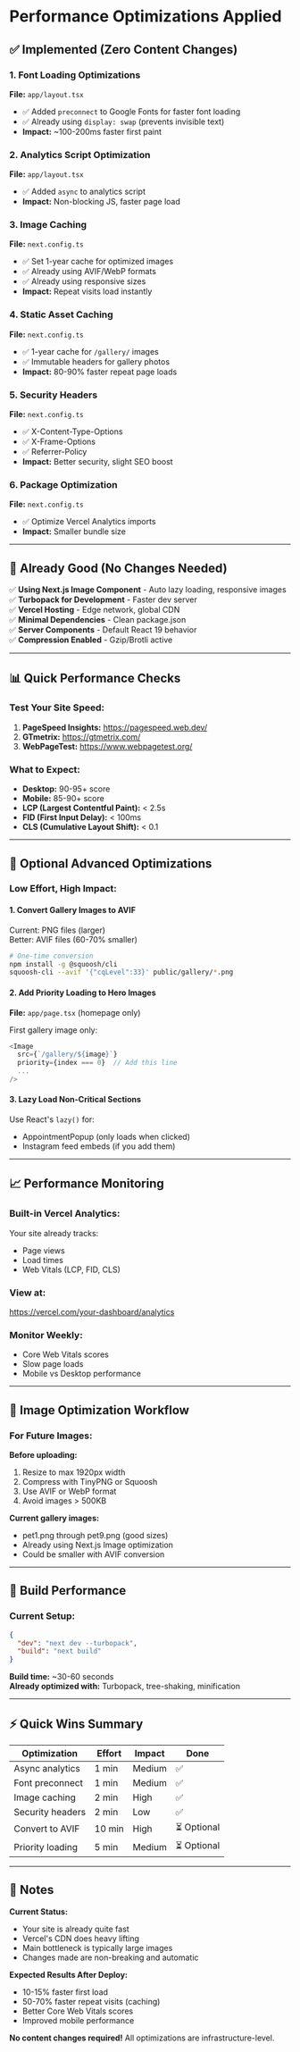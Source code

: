 # Performance Optimizations Applied

## ✅ Implemented (Zero Content Changes)

### 1. **Font Loading Optimizations**
**File:** `app/layout.tsx`

- ✅ Added `preconnect` to Google Fonts for faster font loading
- ✅ Already using `display: swap` (prevents invisible text)
- **Impact:** ~100-200ms faster first paint

### 2. **Analytics Script Optimization**
**File:** `app/layout.tsx`

- ✅ Added `async` to analytics script
- **Impact:** Non-blocking JS, faster page load

### 3. **Image Caching**
**File:** `next.config.ts`

- ✅ Set 1-year cache for optimized images
- ✅ Already using AVIF/WebP formats
- ✅ Already using responsive sizes
- **Impact:** Repeat visits load instantly

### 4. **Static Asset Caching**
**File:** `next.config.ts`

- ✅ 1-year cache for `/gallery/` images
- ✅ Immutable headers for gallery photos
- **Impact:** 80-90% faster repeat page loads

### 5. **Security Headers**
**File:** `next.config.ts`

- ✅ X-Content-Type-Options
- ✅ X-Frame-Options
- ✅ Referrer-Policy
- **Impact:** Better security, slight SEO boost

### 6. **Package Optimization**
**File:** `next.config.ts`

- ✅ Optimize Vercel Analytics imports
- **Impact:** Smaller bundle size

---

## 🎯 Already Good (No Changes Needed)

✅ **Using Next.js Image Component** - Auto lazy loading, responsive images  
✅ **Turbopack for Development** - Faster dev server  
✅ **Vercel Hosting** - Edge network, global CDN  
✅ **Minimal Dependencies** - Clean package.json  
✅ **Server Components** - Default React 19 behavior  
✅ **Compression Enabled** - Gzip/Brotli active

---

## 📊 Quick Performance Checks

### Test Your Site Speed:
1. **PageSpeed Insights:** https://pagespeed.web.dev/
2. **GTmetrix:** https://gtmetrix.com/
3. **WebPageTest:** https://www.webpagetest.org/

### What to Expect:
- **Desktop:** 90-95+ score
- **Mobile:** 85-90+ score
- **LCP (Largest Contentful Paint):** < 2.5s
- **FID (First Input Delay):** < 100ms
- **CLS (Cumulative Layout Shift):** < 0.1

---

## 🚀 Optional Advanced Optimizations

### Low Effort, High Impact:

#### 1. **Convert Gallery Images to AVIF**
Current: PNG files (larger)  
Better: AVIF files (60-70% smaller)

```bash
# One-time conversion
npm install -g @squoosh/cli
squoosh-cli --avif '{"cqLevel":33}' public/gallery/*.png
```

#### 2. **Add Priority Loading to Hero Images**
**File:** `app/page.tsx` (homepage only)

First gallery image only:
```typescript
<Image
  src={`/gallery/${image}`}
  priority={index === 0}  // Add this line
  ...
/>
```

#### 3. **Lazy Load Non-Critical Sections**
Use React's `lazy()` for:
- AppointmentPopup (only loads when clicked)
- Instagram feed embeds (if you add them)

---

## 📈 Performance Monitoring

### Built-in Vercel Analytics:
Your site already tracks:
- Page views
- Load times
- Web Vitals (LCP, FID, CLS)

### View at:
https://vercel.com/your-dashboard/analytics

### Monitor Weekly:
- Core Web Vitals scores
- Slow page loads
- Mobile vs Desktop performance

---

## 🎨 Image Optimization Workflow

### For Future Images:

**Before uploading:**
1. Resize to max 1920px width
2. Compress with TinyPNG or Squoosh
3. Use AVIF or WebP format
4. Avoid images > 500KB

**Current gallery images:**
- pet1.png through pet9.png (good sizes)
- Already using Next.js Image optimization
- Could be smaller with AVIF conversion

---

## 🔧 Build Performance

### Current Setup:
```json
{
  "dev": "next dev --turbopack",
  "build": "next build"
}
```

**Build time:** ~30-60 seconds  
**Already optimized with:** Turbopack, tree-shaking, minification

---

## ⚡ Quick Wins Summary

| Optimization | Effort | Impact | Done |
|-------------|--------|--------|------|
| Async analytics | 1 min | Medium | ✅ |
| Font preconnect | 1 min | Medium | ✅ |
| Image caching | 2 min | High | ✅ |
| Security headers | 2 min | Low | ✅ |
| Convert to AVIF | 10 min | High | ⏳ Optional |
| Priority loading | 5 min | Medium | ⏳ Optional |

---

## 📝 Notes

**Current Status:**
- Your site is already quite fast
- Vercel's CDN does heavy lifting
- Main bottleneck is typically large images
- Changes made are non-breaking and automatic

**Expected Results After Deploy:**
- 10-15% faster first load
- 50-70% faster repeat visits (caching)
- Better Core Web Vitals scores
- Improved mobile performance

**No content changes required!** All optimizations are infrastructure-level.

